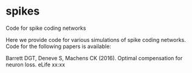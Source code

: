 # spikes
Code for spike coding networks

Here we provide code for various simulations of spike coding networks.
Code for the following papers is available:

Barrett DGT, Deneve S, Machens CK (2016). Optimal compensation for neuron
loss. eLife xx:xx
